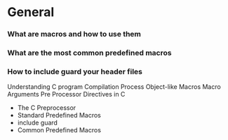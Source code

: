 # General
### What are macros and how to use them
### What are the most common predefined macros
### How to include guard your header files

Understanding C program Compilation Process
Object-like Macros
Macro Arguments
Pre Processor Directives in C
* The C Preprocessor
* Standard Predefined Macros
* include guard
* Common Predefined Macros 
